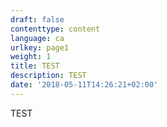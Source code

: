 ```yaml
---
draft: false
contenttype: content
language: ca
urlkey: page1
weight: 1
title: TEST
description: TEST
date: '2018-05-11T14:26:21+02:00'
---
```

TEST

